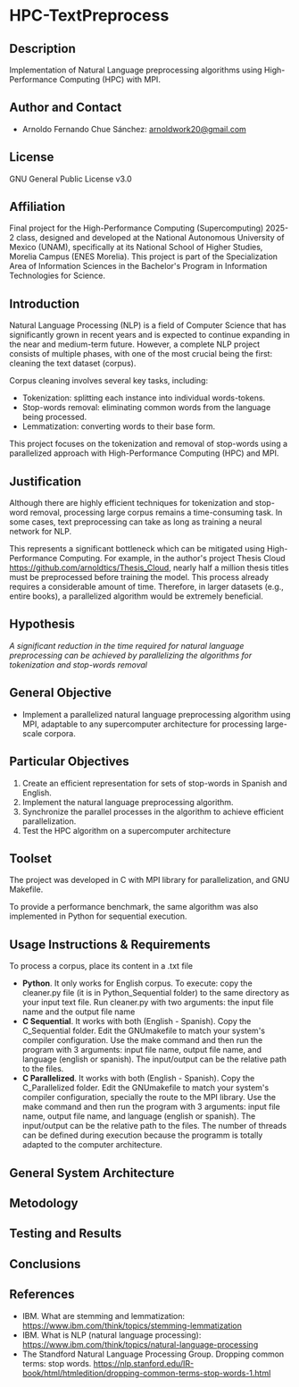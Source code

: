 # HPC-TextPreprocess

## Description
Implementation of Natural Language preprocessing algorithms using High-Performance Computing (HPC) with MPI.

## Author and Contact
- Arnoldo Fernando Chue Sánchez: arnoldwork20@gmail.com

## License
GNU General Public License v3.0

## Affiliation
Final project for the High-Performance Computing (Supercomputing) 2025-2 class, designed and developed at the National Autonomous University of Mexico (UNAM), specifically at its National School of Higher Studies, Morelia Campus (ENES Morelia). This project is part of the Specialization Area of Information Sciences in the Bachelor's Program in Information Technologies for Science.

## Introduction
Natural Language Processing (NLP) is a field of Computer Science that has significantly grown in recent years and is expected to continue expanding in the near and medium-term future. However, a complete NLP project consists of multiple phases, with one of the most crucial being the first: cleaning the text dataset (corpus).

Corpus cleaning involves several key tasks, including:
- Tokenization: splitting each instance into individual words-tokens.
- Stop-words removal: eliminating common words from the language being processed.
- Lemmatization: converting words to their base form.

This project focuses on the tokenization and removal of stop-words using a parallelized approach with High-Performance Computing (HPC) and MPI.

## Justification
Although there are highly efficient techniques for tokenization and stop-word removal, processing large corpus remains a time-consuming task. In some cases, text preprocessing can take as long as training a neural network for NLP.

This represents a significant bottleneck which can be mitigated using High-Performance Computing. For example, in the author's project Thesis Cloud https://github.com/arnoldtics/Thesis_Cloud, nearly half a million thesis titles must be preprocessed before training the model. This process already requires a considerable amount of time. Therefore, in larger datasets (e.g., entire books), a parallelized algorithm would be extremely beneficial.

## Hypothesis
*A significant reduction in the time required for natural language preprocessing can be achieved by parallelizing the algorithms for tokenization and stop-words removal*

## General Objective
- Implement a parallelized natural language preprocessing algorithm using MPI, adaptable to any supercomputer architecture for processing large-scale corpora.

## Particular Objectives
1. Create an efficient representation for sets of stop-words in Spanish and English. 
2. Implement the natural language preprocessing algorithm.
3. Synchronize the parallel processes in the algorithm to achieve efficient parallelization.
4. Test the HPC algorithm on a supercomputer architecture 

## Toolset
The project was developed in C with MPI library for parallelization, and GNU Makefile. 

To provide a performance benchmark, the same algorithm was also implemented in Python for sequential execution.

## Usage Instructions & Requirements
To process a corpus, place its content in a .txt file
- **Python**. It only works for English corpus. To execute: copy the cleaner.py file (it is in Python_Sequential folder) to the same directory as your input text file. Run cleaner.py with two arguments: the input file name and the output file name
- **C Sequential**. It works with both (English - Spanish). Copy the C_Sequential folder. Edit the GNUmakefile to match your system's compiler configuration. Use the make command and then run the program with 3 arguments: input file name, output file name, and language (english or spanish). The input/output can be the relative path to the files.
- **C Parallelized**. It works with both (English - Spanish). Copy the C_Parallelized folder. Edit the GNUmakefile to match your system's compiler configuration, specially the route to the MPI library. Use the make command and then run the program with 3 arguments: input file name, output file name, and language (english or spanish). The input/output can be the relative path to the files. The number of threads can be defined during execution because the programm is totally adapted to the computer architecture.

## General System Architecture

## Metodology

## Testing and Results

## Conclusions

## References
- IBM. What are stemming and lemmatization: https://www.ibm.com/think/topics/stemming-lemmatization
- IBM. What is NLP (natural language processing): https://www.ibm.com/think/topics/natural-language-processing
- The Standford Natural Language Processing Group. Dropping common terms: stop words. https://nlp.stanford.edu/IR-book/html/htmledition/dropping-common-terms-stop-words-1.html